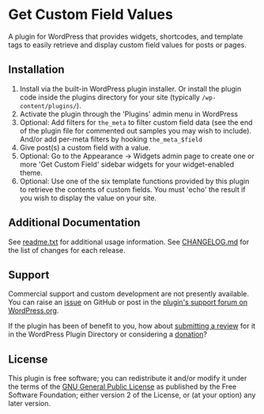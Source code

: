 # Get Custom Field Values

A plugin for WordPress that provides widgets, shortcodes, and template tags to easily retrieve and display custom field values for posts or pages.


## Installation

1. Install via the built-in WordPress plugin installer. Or install the plugin code inside the plugins directory for your site (typically `/wp-content/plugins/`).
2. Activate the plugin through the 'Plugins' admin menu in WordPress
3. Optional: Add filters for `the_meta` to filter custom field data (see the end of the plugin file for commented out samples you may wish to include). And/or add per-meta filters by hooking `the_meta_$field`
4. Give post(s) a custom field with a value.
5. Optional: Go to the Appearance -> Widgets admin page to create one or more 'Get Custom Field' sidebar widgets for your widget-enabled theme.
6. Optional: Use one of the six template functions provided by this plugin to retrieve the contents of custom fields. You must 'echo' the result if you wish to display the value on your site.


## Additional Documentation

See [readme.txt](https://github.com/coffee2code/get-custom-field-values/blob/master/readme.txt) for additional usage information. See [CHANGELOG.md](CHANGELOG.md) for the list of changes for each release.


## Support

Commercial support and custom development are not presently available. You can raise an [issue](https://github.com/coffee2code/get-custom-field-values/issues) on GitHub or post in the [plugin's support forum on WordPress.org](https://wordpress.org/support/plugin/get-custom-field-values/).

If the plugin has been of benefit to you, how about [submitting a review](https://wordpress.org/support/plugin/get-custom-field-values/reviews/) for it in the WordPress Plugin Directory or considering a [donation](https://www.paypal.com/cgi-bin/webscr?cmd=_s-xclick&hosted_button_id=6ARCFJ9TX3522)?


## License

This plugin is free software; you can redistribute it and/or modify it under the terms of the [GNU General Public License](https://www.gnu.org/licenses/gpl-2.0.html) as published by the Free Software Foundation; either version 2 of the License, or (at your option) any later version.